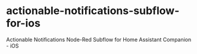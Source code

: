 # actionable-notifications-subflow-for-ios
Actionable Notifications Node-Red Subflow for Home Assistant Companion - iOS
